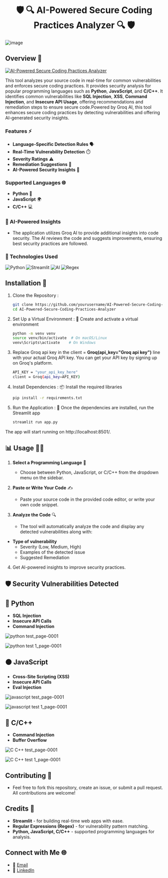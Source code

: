 <h1 align="center"> 🛡️ 🔍 AI-Powered Secure Coding Practices Analyzer 🔍 🛡️ </h1>

![image](https://github.com/user-attachments/assets/c1c2521d-1743-488c-9ff0-741d392d19ca)


## Overview 📜

[![AI-Powered Secure Coding Practices Analyzer](https://img.shields.io/badge/AI--Powered%20Secure%20Coding%20Practices%20Analyzer-Active-blue)](https://ai-powered-secure-coding-practices-analyzer-d9gda3rgrdxfnsijkd.streamlit.app/)

This tool analyzes your source code in real-time for common vulnerabilities and enforces secure coding practices. It provides security analysis for popular programming languages such as **Python**, **JavaScript**, and **C/C++**. It identifies common vulnerabilities like **SQL Injection**, **XSS**, **Command Injection**, and **Insecure API Usage**, offering recommendations and remediation steps to ensure secure code.Powered by Groq AI, this tool enhances secure coding practices by detecting vulnerabilities and offering AI-generated security insights.

### Features ⚡

- **Language-Specific Detection Rules** 🗣️
- **Real-Time Vulnerability Detection** ⏱️
- **Severity Ratings** ⚠️
- **Remediation Suggestions** 🔧
- **AI-Powered Security Insights** 🤖

### Supported Languages 🌐

- **Python** 🐍
- **JavaScript** 🌍
- **C/C++** 💻

### 🤖 AI-Powered Insights

- The application utilizes Groq AI to provide additional insights into code security. The AI reviews the code and suggests improvements, ensuring best security practices are followed.

### 🔧 Technologies Used

![Python](https://img.shields.io/badge/Python-3776AB?style=for-the-badge&logo=python&logoColor=white)
![Streamlit](https://img.shields.io/badge/Streamlit-FF4B4B?style=for-the-badge&logo=Streamlit&logoColor=white)
![AI](https://img.shields.io/badge/AI-000000?style=for-the-badge&logo=ai&logoColor=white)
![Regex](https://img.shields.io/badge/Regex-0099FF?style=for-the-badge&logo=regex&logoColor=white)


## Installation 🚀

1. Clone the Repository :
   
    ```bash
    git clone https://github.com/yourusername/AI-Powered-Secure-Coding-Practices-Analyzer.git
    cd AI-Powered-Secure-Coding-Practices-Analyzer

2. Set Up a Virtual Environment : 🔧
Create and activate a virtual environment
    
    ```bash
    python -m venv venv
    source venv/bin/activate  # On macOS/Linux
    venv\Scripts\activate    # On Windows
    
3. Replace Groq api key in the client = **Groq(api_key="Groq api key")** line with your actual Groq API key. You can get your API key by signing up on Groq's platform.

   ```bash
   API_KEY = "your_api_key_here"
   client = Groq(api_key=API_KEY)
   
5. Install Dependencies : 📦
Install the required libraries

    ```bash
    pip install -r requirements.txt

4. Run the Application : 🚀
Once the dependencies are installed, run the Streamlit app

    ```bash
    streamlit run app.py
    
The app will start running on http://localhost:8501/.


## 📊 Usage 🧑‍💻

1. **Select a Programming Language** 🌟
   - Choose between Python, JavaScript, or C/C++ from the dropdown menu on the sidebar.

2. **Paste or Write Your Code** ✍️
   - Paste your source code in the provided code editor, or write your own code snippet.

3. **Analyze the Code** 🔍
   - The tool will automatically analyze the code and display any detected vulnerabilities along with:

- **Type of vulnerability**
  - Severity (Low, Medium, High)
  - Examples of the detected issue
  - Suggested Remediation
4. Get AI-powered insights to improve security practices.

## 🛡️ Security Vulnerabilities Detected

## 🔴 Python
- **SQL Injection**
- **Insecure API Calls**
- **Command Injection**

![python test_page-0001](https://github.com/user-attachments/assets/92e89f03-5a16-4c81-9a47-6eabc4777008)

![python test 1_page-0001](https://github.com/user-attachments/assets/99b7bcdb-ed7f-4ff3-b065-8a056cd21379)


## 🟠 JavaScript
- **Cross-Site Scripting (XSS)**
- **Insecure API Calls**
- **Eval Injection**

![javascript test_page-0001](https://github.com/user-attachments/assets/7f63bbcc-c5e3-486e-843d-2f95c177ba5e)

![javascript test 1_page-0001](https://github.com/user-attachments/assets/b02fb2ef-65b7-4723-adf7-822ce063480b)


## 🔵 C/C++
- **Command Injection**
- **Buffer Overflow**

![C C++ test_page-0001](https://github.com/user-attachments/assets/09b5ff63-e8ea-4030-a117-1f9dbfd85f9f)

![C C++ test 1_page-0001](https://github.com/user-attachments/assets/35978603-b642-45dd-b92c-c8531187e46b)


## Contributing 🤝

- Feel free to fork this repository, create an issue, or submit a pull request. All contributions are welcome!

## Credits 🙏

- **Streamlit** - for building real-time web apps with ease.
- **Regular Expressions (Regex)** - for vulnerability pattern matching.
- **Python, JavaScript, C/C++** - supported programming languages for analysis.

## Connect with Me 🌐

- 📧 [Email](mailto:gauravghandat12@gmail.com)
- 💼 [LinkedIn](www.linkedin.com/in/gaurav-ghandat-68a5a22b4)






   
